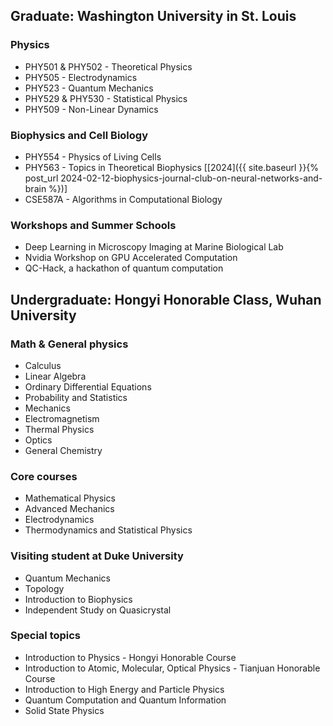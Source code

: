 ## Graduate: Washington University in St. Louis

### Physics

* PHY501 & PHY502 - Theoretical Physics
* PHY505 - Electrodynamics
* PHY523 - Quantum Mechanics
* PHY529 & PHY530 - Statistical Physics
* PHY509 - Non-Linear Dynamics

### Biophysics and Cell Biology

* PHY554 - Physics of Living Cells
* PHY563 - Topics in Theoretical Biophysics [[2024]({{ site.baseurl }}{% post_url 2024-02-12-biophysics-journal-club-on-neural-networks-and-brain %})]
* CSE587A - Algorithms in Computational Biology

### Workshops and Summer Schools

* Deep Learning in Microscopy Imaging at Marine Biological Lab
* Nvidia Workshop on GPU Accelerated Computation
* QC-Hack, a hackathon of quantum computation


## Undergraduate: Hongyi Honorable Class, Wuhan University

### Math & General physics

* Calculus
* Linear Algebra
* Ordinary Differential Equations
* Probability and Statistics
* Mechanics
* Electromagnetism
* Thermal Physics
* Optics
* General Chemistry

### Core courses

* Mathematical Physics
* Advanced Mechanics
* Electrodynamics
* Thermodynamics and Statistical Physics

### Visiting student at Duke University

* Quantum Mechanics
* Topology
* Introduction to Biophysics
* Independent Study on Quasicrystal

### Special topics

* Introduction to Physics - Hongyi Honorable Course
* Introduction to Atomic, Molecular, Optical Physics - Tianjuan Honorable Course
* Introduction to High Energy and Particle Physics
* Quantum Computation and Quantum Information
* Solid State Physics

